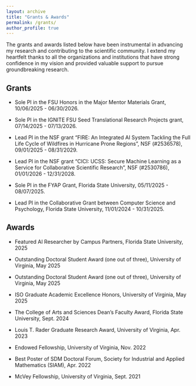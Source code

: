 ```yaml
---
layout: archive
title: "Grants & Awards"
permalink: /grants/
author_profile: true
---
```




The grants and awards listed below have been instrumental in advancing my research and contributing to the scientific community. I extend my heartfelt thanks to all the organizations and institutions that have strong confidence in my vision and provided valuable support to pursue groundbreaking research.

Grants
------

* Sole PI in the FSU Honors in the Major Mentor Materials Grant, 10/06/2025 - 06/30/2026.

* Sole PI in the IGNITE FSU Seed Translational Research Projects grant, 07/14/2025 - 07/13/2026.

* Lead PI in the NSF grant “FIRE: An Integrated AI System Tackling the Full Life Cycle of Wildfires in Hurricane Prone Regions”, NSF (#2536578), 09/01/2025 - 08/31/2029.

* Lead PI in the NSF grant “CICI: UCSS: Secure Machine Learning as a Service for Collaborative Scientific Research”, NSF (#2530786), 01/01/2026 - 12/31/2028.

* Sole PI in the FYAP Grant, Florida State University, 05/11/2025 - 08/07/2025.

* Lead PI in the Collaborative Grant between Computer Science and Psychology, Florida State University, 11/01/2024 - 10/31/2025.


Awards
------

* Featured AI Researcher by Campus Partners, Florida State University, 2025

* Outstanding Doctoral Student Award (one out of three), University of Virginia, May 2025

* Outstanding Doctoral Student Award (one out of three), University of Virginia, May 2025

* ISO Graduate Academic Excellence Honors, University of Virginia, May 2025

* The College of Arts and Sciences Dean’s Faculty Award, Florida State University, Sept. 2024

* Louis T. Rader Graduate Research Award, University of Virginia, Apr. 2023

* Endowed Fellowship, University of Virginia, Nov. 2022

* Best Poster of SDM Doctoral Forum, Society for Industrial and Applied Mathematics (SIAM), Apr. 2022

* McVey Fellowship, University of Virginia, Sept. 2021
